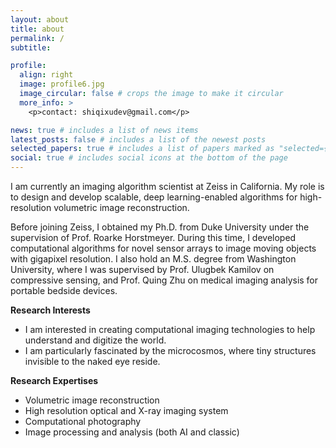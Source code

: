 ```yaml
---
layout: about
title: about
permalink: /
subtitle: 

profile:
  align: right
  image: profile6.jpg
  image_circular: false # crops the image to make it circular
  more_info: >
    <p>contact: shiqixudev@gmail.com</p>

news: true # includes a list of news items
latest_posts: false # includes a list of the newest posts
selected_papers: true # includes a list of papers marked as "selected={true}"
social: true # includes social icons at the bottom of the page
---
```


I am currently an imaging algorithm scientist at Zeiss in California. My role is to design and develop scalable, deep learning-enabled algorithms for high-resolution volumetric image reconstruction.

Before joining Zeiss, I obtained my Ph.D. from Duke University under the supervision of Prof. Roarke Horstmeyer. During this time, I developed computational algorithms for novel sensor arrays to image moving objects with gigapixel resolution. I also hold an M.S. degree from Washington University, where I was supervised by Prof. Ulugbek Kamilov on compressive sensing, and Prof. Quing Zhu on medical imaging analysis for portable bedside devices.

**Research Interests**
- I am interested in creating computational imaging technologies to help understand and digitize the world.
- I am particularly fascinated by the microcosmos, where tiny structures invisible to the naked eye reside.

**Research Expertises**
- Volumetric image reconstruction
- High resolution optical and X-ray imaging system
- Computational photography
- Image processing and analysis (both AI and classic)


<!-- Write your biography here. Tell the world about yourself. Link to your favorite [subreddit](http://reddit.com). You can put a picture in, too. The code is already in, just name your picture `prof_pic.jpg` and put it in the `img/` folder.

Put your address / P.O. box / other info right below your picture. You can also disable any of these elements by editing `profile` property of the YAML header of your `_pages/about.md`. Edit `_bibliography/papers.bib` and Jekyll will render your [publications page](/al-folio/publications/) automatically.

Link to your social media connections, too. This theme is set up to use [Font Awesome icons](https://fontawesome.com/) and [Academicons](https://jpswalsh.github.io/academicons/), like the ones below. Add your Facebook, Twitter, LinkedIn, Google Scholar, or just disable all of them. -->
